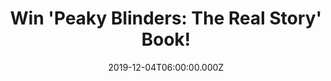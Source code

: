 ---
campaign-uuid: "c-460ceff5-3a4c-4a34-b7b9-1767b2a004c1"
type: "Competition"
category: "Gifts"
date: "2019-12-04T06:00:00.000Z"
end-date: "2020-02-04T23:59:00.000Z"
disable-form: false
is_promoted: false
has_entry_page: true
title: "Win 'Peaky Blinders: The Real Story' Book!"
competition-description: "<p>The Peaky Blinders as we know them, thanks to the hit\
  \ TV series, are infused with drama and dread. But who were the real Peaky Blinders?\
  \ Did they really exist? 'Peaky Blinders: The Real Story' adds a new dimension to\
  \ the true history of Birmingham's underworld and fact behind its fiction.</p>\n\
  <p>Click below for a chance to win.</p>\n"
hero-header: "Win Peaky Blinders 'The Real Story' Book!"
terms-confirmation: "N/A"
banner-img: "https://assets.expresslyapp.com/asset-9ce159f5-e448-45e2-8b2f-d77bff9a9815.jpg"
logo-left-href: "https://club.expressly.io"
logo-left-image: "https://assets.expresslyapp.com/asset-8bb31755-71b3-453a-9e6a-da51d03b8ccc.jpg"
logo-left-title: "Expressly Club"
bg-image-hero: "https://assets.expresslyapp.com/asset-afbb47fe-672f-4878-b36e-914c77c6a54c.jpg"
bg-image-first: "https://assets.expresslyapp.com/asset-adeb6197-82c0-4b80-9de6-1d50ef24613f.jpg"
section1-content: "<p>In this gripping social history, Chinn shines a light on the\
  \ rarely reported struggles of the working class in one of the great cities of the\
  \ British Empire before the First World War. The story continues after 1918 as some\
  \ Peaky Blinders transformed into the infamous Birmingham Gang. Led by the real\
  \ Billy Kimber, they fought a bloody war with the London gangsters Darby Sabini\
  \ and Alfie Solomon over valuable protection rackets extorting money from bookmakers\
  \ across the booming postwar racecourses of Britain.</p>\n<p>Drawing together a\
  \ remarkably wide-range of original sources, including rarely seen images of real\
  \ Peaky Blinders and interviews with relatives of the 1920s gangsters, Peaky Blinders:\
  \ The Real Story adds a new dimension to the true history of Birmingham's underworld\
  \ and fact behind its fiction.</p>\n"
entry-title: "Win Peaky Blinders 'The Real Story' Book!"
entry-content: "<p>Enter the draw to win Peaky Blinders 'The Real Story' Book by completing\
  \ the form below before 23:59 on the 4th of February 2020.</p>\n"
has-winner: true
winner-title: "CONGRATULATIONS to Stephanie E. who won Peaky Blinders 'The Real Story'\
  \ Book!"
winner-banner: "https://assets.expresslyapp.com/asset-f39c1f9b-871a-434a-aee2-daa62edc51e4.jpg"
prize-description: "Peaky Blinders 'The Real Story' Book!"
special-conditions: "Multiple entries are allowed up to one every day."
country-restrictions:
- "GB"
---